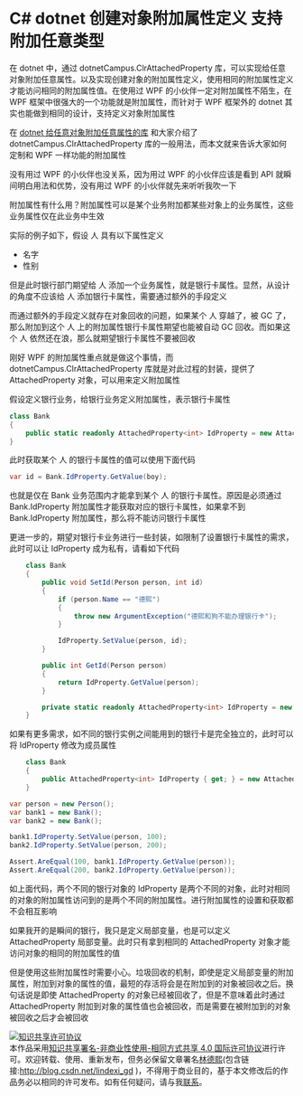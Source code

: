 # C# dotnet 创建对象附加属性定义 支持附加任意类型

在 dotnet 中，通过 dotnetCampus.ClrAttachedProperty 库，可以实现给任意对象附加任意属性。以及实现创建对象的附加属性定义，使用相同的附加属性定义才能访问相同的附加属性值。在使用过 WPF 的小伙伴一定对附加属性不陌生，在 WPF 框架中很强大的一个功能就是附加属性，而针对于 WPF 框架外的 dotnet 其实也能做到相同的设计，支持定义对象附加属性

<!--more-->
<!-- 发布 -->

在 [dotnet 给任意对象附加任意属性的库](https://blog.csdn.net/lindexi_gd/article/details/106427397) 和大家介绍了 dotnetCampus.ClrAttachedProperty 库的一般用法，而本文就来告诉大家如何定制和 WPF 一样功能的附加属性

没有用过 WPF 的小伙伴也没关系，因为用过 WPF 的小伙伴应该是看到 API 就瞬间明白用法和优势，没有用过 WPF 的小伙伴就先来听听我吹一下

附加属性有什么用？附加属性可以是某个业务附加都某些对象上的业务属性，这些业务属性仅在此业务中生效

实际的例子如下，假设 人 具有以下属性定义

- 名字
- 性别

但是此时银行部门期望给 人 添加一个业务属性，就是银行卡属性。显然，从设计的角度不应该给 人 添加银行卡属性，需要通过额外的手段定义

而通过额外的手段定义就存在对象回收的问题，如果某个 人 穿越了，被 GC 了，那么附加到这个 人 上的附加属性银行卡属性期望也能被自动 GC 回收。而如果这个 人 依然还在浪，那么就期望银行卡属性不要被回收

刚好 WPF 的附加属性重点就是做这个事情，而 dotnetCampus.ClrAttachedProperty 库就是对此过程的封装，提供了 AttachedProperty 对象，可以用来定义附加属性

假设定义银行业务，给银行业务定义附加属性，表示银行卡属性

```csharp
class Bank
{
	public static readonly AttachedProperty<int> IdProperty = new AttachedProperty<int>();
}
```

此时获取某个 人 的银行卡属性的值可以使用下面代码

```csharp
var id = Bank.IdProperty.GetValue(boy);
```

也就是仅在 Bank 业务范围内才能拿到某个 人 的银行卡属性。原因是必须通过 Bank.IdProperty 附加属性才能获取对应的银行卡属性，如果拿不到 Bank.IdProperty 附加属性，那么将不能访问银行卡属性

更进一步的，期望对银行卡业务进行一些封装，如限制了设置银行卡属性的需求，此时可以让 IdProperty 成为私有，请看如下代码

```csharp
    class Bank
    {
        public void SetId(Person person, int id)
        {
            if (person.Name == "德熙")
            {
                throw new ArgumentException("德熙和狗不能办理银行卡");
            }

            IdProperty.SetValue(person, id);
        }

        public int GetId(Person person)
        {
            return IdProperty.GetValue(person);
        }

        private static readonly AttachedProperty<int> IdProperty = new AttachedProperty<int>();
    }
```

如果有更多需求，如不同的银行实例之间能用到的银行卡是完全独立的，此时可以将 IdProperty 修改为成员属性

```csharp
    class Bank
    {
        public AttachedProperty<int> IdProperty { get; } = new AttachedProperty<int>();
    }

var person = new Person();
var bank1 = new Bank();
var bank2 = new Bank();

bank1.IdProperty.SetValue(person, 100);
bank2.IdProperty.SetValue(person, 200);

Assert.AreEqual(100, bank1.IdProperty.GetValue(person));
Assert.AreEqual(200, bank2.IdProperty.GetValue(person));
```

如上面代码，两个不同的银行对象的 IdProperty 是两个不同的对象，此时对相同的对象的附加属性访问到的是两个不同的附加属性。进行附加属性的设置和获取都不会相互影响

如果我开的是瞬间的银行，我只是定义局部变量，也是可以定义 AttachedProperty 局部变量。此时只有拿到相同的 AttachedProperty 对象才能访问对象的相同的附加属性的值

但是使用这些附加属性时需要小心。垃圾回收的机制，即使是定义局部变量的附加属性，附加到对象的属性的值，最短的存活将会是在附加到的对象被回收之后。换句话说是即使 AttachedProperty 的对象已经被回收了，但是不意味着此时通过 AttachedProperty 附加到对象的属性值也会被回收，而是需要在被附加到的对象被回收之后才会被回收

<a rel="license" href="http://creativecommons.org/licenses/by-nc-sa/4.0/"><img alt="知识共享许可协议" style="border-width:0" src="https://licensebuttons.net/l/by-nc-sa/4.0/88x31.png" /></a><br />本作品采用<a rel="license" href="http://creativecommons.org/licenses/by-nc-sa/4.0/">知识共享署名-非商业性使用-相同方式共享 4.0 国际许可协议</a>进行许可。欢迎转载、使用、重新发布，但务必保留文章署名[林德熙](http://blog.csdn.net/lindexi_gd)(包含链接:http://blog.csdn.net/lindexi_gd )，不得用于商业目的，基于本文修改后的作品务必以相同的许可发布。如有任何疑问，请与我[联系](mailto:lindexi_gd@163.com)。
